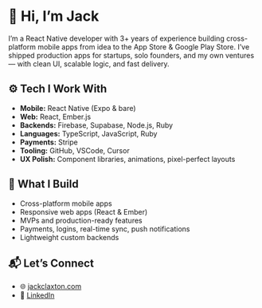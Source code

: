 # 👋 Hi, I’m Jack

I’m a React Native developer with 3+ years of experience building cross-platform mobile apps from idea to the App Store & Google Play Store. I’ve shipped production apps for startups, solo founders, and my own ventures — with clean UI, scalable logic, and fast delivery.

## ⚙️ Tech I Work With

- **Mobile:** React Native (Expo & bare)
- **Web:** React, Ember.js
- **Backends:** Firebase, Supabase, Node.js, Ruby
- **Languages:** TypeScript, JavaScript, Ruby
- **Payments:** Stripe
- **Tooling:** GitHub, VSCode, Cursor
- **UX Polish:** Component libraries, animations, pixel-perfect layouts

## 📱 What I Build

- Cross-platform mobile apps
- Responsive web apps (React & Ember)
- MVPs and production-ready features
- Payments, logins, real-time sync, push notifications
- Lightweight custom backends

## 📬 Let’s Connect

- 🌐 [jackclaxton.com](https://jackclaxton.com)
- 💼 [LinkedIn](https://linkedin.com/in/jack-claxton)

